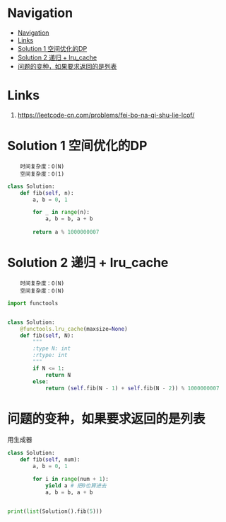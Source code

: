 # Navigation
- [Navigation](#navigation)
- [Links](#links)
- [Solution 1 空间优化的DP](#solution-1-%e7%a9%ba%e9%97%b4%e4%bc%98%e5%8c%96%e7%9a%84dp)
- [Solution 2 递归 + lru_cache](#solution-2-%e9%80%92%e5%bd%92--lrucache)
- [问题的变种，如果要求返回的是列表](#%e9%97%ae%e9%a2%98%e7%9a%84%e5%8f%98%e7%a7%8d%e5%a6%82%e6%9e%9c%e8%a6%81%e6%b1%82%e8%bf%94%e5%9b%9e%e7%9a%84%e6%98%af%e5%88%97%e8%a1%a8)

# Links
1. https://leetcode-cn.com/problems/fei-bo-na-qi-shu-lie-lcof/

# Solution 1 空间优化的DP
```
    时间复杂度：O(N)
    空间复杂度：O(1)
```
```python
class Solution:
    def fib(self, n):
        a, b = 0, 1

        for _ in range(n):
            a, b = b, a + b
        
        return a % 1000000007
```

# Solution 2 递归 + lru_cache
```
    时间复杂度：O(N)
    空间复杂度：O(N)
```
```python
import functools


class Solution:
    @functools.lru_cache(maxsize=None)
    def fib(self, N):
        """
        :type N: int
        :rtype: int
        """
        if N <= 1:
            return N
        else:
            return (self.fib(N - 1) + self.fib(N - 2)) % 1000000007
```

# 问题的变种，如果要求返回的是列表
用生成器
```python
class Solution:
    def fib(self, num):
        a, b = 0, 1

        for i in range(num + 1): 
            yield a # 把0也算进去
            a, b = b, a + b


print(list(Solution().fib(5)))
```